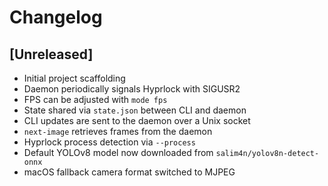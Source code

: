 # Changelog

## [Unreleased]
- Initial project scaffolding
- Daemon periodically signals Hyprlock with SIGUSR2
- FPS can be adjusted with `mode fps`
- State shared via `state.json` between CLI and daemon
- CLI updates are sent to the daemon over a Unix socket
- `next-image` retrieves frames from the daemon
- Hyprlock process detection via `--process`
- Default YOLOv8 model now downloaded from `salim4n/yolov8n-detect-onnx`
- macOS fallback camera format switched to MJPEG
